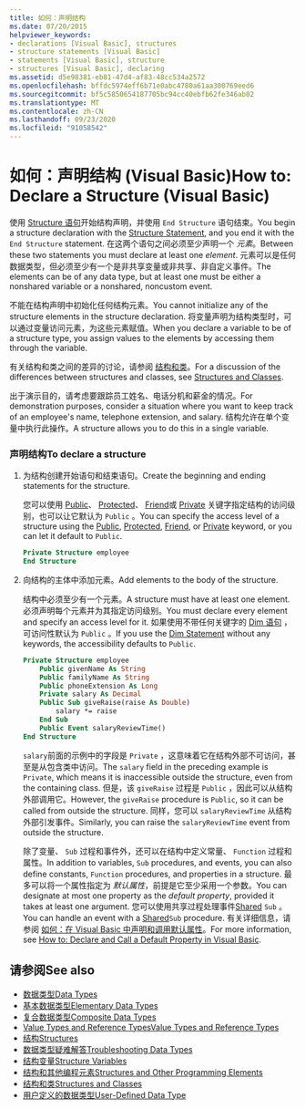 ```yaml
---
title: 如何：声明结构
ms.date: 07/20/2015
helpviewer_keywords:
- declarations [Visual Basic], structures
- structure statements [Visual Basic]
- statements [Visual Basic], structure
- structures [Visual Basic], declaring
ms.assetid: d5e98381-eb81-47d4-af83-48cc534a2572
ms.openlocfilehash: bffdc5974eff6b71e0abc4780a61aa300769eed6
ms.sourcegitcommit: bf5c5850654187705bc94cc40ebfb62fe346ab02
ms.translationtype: MT
ms.contentlocale: zh-CN
ms.lasthandoff: 09/23/2020
ms.locfileid: "91058542"
---
```

# <a name="how-to-declare-a-structure-visual-basic"></a><span data-ttu-id="6a03f-102">如何：声明结构 (Visual Basic)</span><span class="sxs-lookup"><span data-stu-id="6a03f-102">How to: Declare a Structure (Visual Basic)</span></span>

<span data-ttu-id="6a03f-103">使用 [Structure 语句](../../../language-reference/statements/structure-statement.md)开始结构声明，并使用 `End Structure` 语句结束。</span><span class="sxs-lookup"><span data-stu-id="6a03f-103">You begin a structure declaration with the [Structure Statement](../../../language-reference/statements/structure-statement.md), and you end it with the `End Structure` statement.</span></span> <span data-ttu-id="6a03f-104">在这两个语句之间必须至少声明一个 *元素*。</span><span class="sxs-lookup"><span data-stu-id="6a03f-104">Between these two statements you must declare at least one *element*.</span></span> <span data-ttu-id="6a03f-105">元素可以是任何数据类型，但必须至少有一个是非共享变量或非共享、非自定义事件。</span><span class="sxs-lookup"><span data-stu-id="6a03f-105">The elements can be of any data type, but at least one must be either a nonshared variable or a nonshared, noncustom event.</span></span>  
  
 <span data-ttu-id="6a03f-106">不能在结构声明中初始化任何结构元素。</span><span class="sxs-lookup"><span data-stu-id="6a03f-106">You cannot initialize any of the structure elements in the structure declaration.</span></span> <span data-ttu-id="6a03f-107">将变量声明为结构类型时，可以通过变量访问元素，为这些元素赋值。</span><span class="sxs-lookup"><span data-stu-id="6a03f-107">When you declare a variable to be of a structure type, you assign values to the elements by accessing them through the variable.</span></span>  
  
 <span data-ttu-id="6a03f-108">有关结构和类之间的差异的讨论，请参阅 [结构和类](structures-and-classes.md)。</span><span class="sxs-lookup"><span data-stu-id="6a03f-108">For a discussion of the differences between structures and classes, see [Structures and Classes](structures-and-classes.md).</span></span>  
  
 <span data-ttu-id="6a03f-109">出于演示目的，请考虑要跟踪员工姓名、电话分机和薪金的情况。</span><span class="sxs-lookup"><span data-stu-id="6a03f-109">For demonstration purposes, consider a situation where you want to keep track of an employee's name, telephone extension, and salary.</span></span> <span data-ttu-id="6a03f-110">结构允许在单个变量中执行此操作。</span><span class="sxs-lookup"><span data-stu-id="6a03f-110">A structure allows you to do this in a single variable.</span></span>  
  
### <a name="to-declare-a-structure"></a><span data-ttu-id="6a03f-111">声明结构</span><span class="sxs-lookup"><span data-stu-id="6a03f-111">To declare a structure</span></span>  
  
1. <span data-ttu-id="6a03f-112">为结构创建开始语句和结束语句。</span><span class="sxs-lookup"><span data-stu-id="6a03f-112">Create the beginning and ending statements for the structure.</span></span>  
  
     <span data-ttu-id="6a03f-113">您可以使用 [Public](../../../language-reference/modifiers/public.md)、 [Protected](../../../language-reference/modifiers/protected.md)、 [Friend](../../../language-reference/modifiers/friend.md)或 [Private](../../../language-reference/modifiers/private.md) 关键字指定结构的访问级别，也可以让它默认为 `Public` 。</span><span class="sxs-lookup"><span data-stu-id="6a03f-113">You can specify the access level of a structure using the [Public](../../../language-reference/modifiers/public.md), [Protected](../../../language-reference/modifiers/protected.md), [Friend](../../../language-reference/modifiers/friend.md), or [Private](../../../language-reference/modifiers/private.md) keyword, or you can let it default to `Public`.</span></span>  
  
    ```vb  
    Private Structure employee  
    End Structure  
    ```  
  
2. <span data-ttu-id="6a03f-114">向结构的主体中添加元素。</span><span class="sxs-lookup"><span data-stu-id="6a03f-114">Add elements to the body of the structure.</span></span>  
  
     <span data-ttu-id="6a03f-115">结构中必须至少有一个元素。</span><span class="sxs-lookup"><span data-stu-id="6a03f-115">A structure must have at least one element.</span></span> <span data-ttu-id="6a03f-116">必须声明每个元素并为其指定访问级别。</span><span class="sxs-lookup"><span data-stu-id="6a03f-116">You must declare every element and specify an access level for it.</span></span> <span data-ttu-id="6a03f-117">如果使用不带任何关键字的 [Dim 语句](../../../language-reference/statements/dim-statement.md) ，可访问性默认为 `Public` 。</span><span class="sxs-lookup"><span data-stu-id="6a03f-117">If you use the [Dim Statement](../../../language-reference/statements/dim-statement.md) without any keywords, the accessibility defaults to `Public`.</span></span>  
  
    ```vb  
    Private Structure employee  
        Public givenName As String  
        Public familyName As String  
        Public phoneExtension As Long  
        Private salary As Decimal  
        Public Sub giveRaise(raise As Double)  
            salary *= raise  
        End Sub  
        Public Event salaryReviewTime()  
    End Structure  
    ```  
  
     <span data-ttu-id="6a03f-118">`salary`前面的示例中的字段是 `Private` ，这意味着它在结构外部不可访问，甚至是从包含类中访问。</span><span class="sxs-lookup"><span data-stu-id="6a03f-118">The `salary` field in the preceding example is `Private`, which means it is inaccessible outside the structure, even from the containing class.</span></span> <span data-ttu-id="6a03f-119">但是，该 `giveRaise` 过程是 `Public` ，因此可以从结构外部调用它。</span><span class="sxs-lookup"><span data-stu-id="6a03f-119">However, the `giveRaise` procedure is `Public`, so it can be called from outside the structure.</span></span> <span data-ttu-id="6a03f-120">同样，您可以 `salaryReviewTime` 从结构外部引发事件。</span><span class="sxs-lookup"><span data-stu-id="6a03f-120">Similarly, you can raise the `salaryReviewTime` event from outside the structure.</span></span>  
  
     <span data-ttu-id="6a03f-121">除了变量、 `Sub` 过程和事件外，还可以在结构中定义常量、 `Function` 过程和属性。</span><span class="sxs-lookup"><span data-stu-id="6a03f-121">In addition to variables, `Sub` procedures, and events, you can also define constants, `Function` procedures, and properties in a structure.</span></span> <span data-ttu-id="6a03f-122">最多可以将一个属性指定为 *默认属性*，前提是它至少采用一个参数。</span><span class="sxs-lookup"><span data-stu-id="6a03f-122">You can designate at most one property as the *default property*, provided it takes at least one argument.</span></span> <span data-ttu-id="6a03f-123">您可以使用共享过程处理事件[Shared](../../../language-reference/modifiers/shared.md) `Sub` 。</span><span class="sxs-lookup"><span data-stu-id="6a03f-123">You can handle an event with a [Shared](../../../language-reference/modifiers/shared.md)`Sub` procedure.</span></span> <span data-ttu-id="6a03f-124">有关详细信息，请参阅 [如何：在 Visual Basic 中声明和调用默认属性](../procedures/how-to-declare-and-call-a-default-property.md)。</span><span class="sxs-lookup"><span data-stu-id="6a03f-124">For more information, see [How to: Declare and Call a Default Property in Visual Basic](../procedures/how-to-declare-and-call-a-default-property.md).</span></span>  
  
## <a name="see-also"></a><span data-ttu-id="6a03f-125">请参阅</span><span class="sxs-lookup"><span data-stu-id="6a03f-125">See also</span></span>

- [<span data-ttu-id="6a03f-126">数据类型</span><span class="sxs-lookup"><span data-stu-id="6a03f-126">Data Types</span></span>](index.md)
- [<span data-ttu-id="6a03f-127">基本数据类型</span><span class="sxs-lookup"><span data-stu-id="6a03f-127">Elementary Data Types</span></span>](elementary-data-types.md)
- [<span data-ttu-id="6a03f-128">复合数据类型</span><span class="sxs-lookup"><span data-stu-id="6a03f-128">Composite Data Types</span></span>](composite-data-types.md)
- [<span data-ttu-id="6a03f-129">Value Types and Reference Types</span><span class="sxs-lookup"><span data-stu-id="6a03f-129">Value Types and Reference Types</span></span>](value-types-and-reference-types.md)
- [<span data-ttu-id="6a03f-130">结构</span><span class="sxs-lookup"><span data-stu-id="6a03f-130">Structures</span></span>](structures.md)
- [<span data-ttu-id="6a03f-131">数据类型疑难解答</span><span class="sxs-lookup"><span data-stu-id="6a03f-131">Troubleshooting Data Types</span></span>](troubleshooting-data-types.md)
- [<span data-ttu-id="6a03f-132">结构变量</span><span class="sxs-lookup"><span data-stu-id="6a03f-132">Structure Variables</span></span>](structure-variables.md)
- [<span data-ttu-id="6a03f-133">结构和其他编程元素</span><span class="sxs-lookup"><span data-stu-id="6a03f-133">Structures and Other Programming Elements</span></span>](structures-and-other-programming-elements.md)
- [<span data-ttu-id="6a03f-134">结构和类</span><span class="sxs-lookup"><span data-stu-id="6a03f-134">Structures and Classes</span></span>](structures-and-classes.md)
- [<span data-ttu-id="6a03f-135">用户定义的数据类型</span><span class="sxs-lookup"><span data-stu-id="6a03f-135">User-Defined Data Type</span></span>](../../../language-reference/data-types/user-defined-data-type.md)
